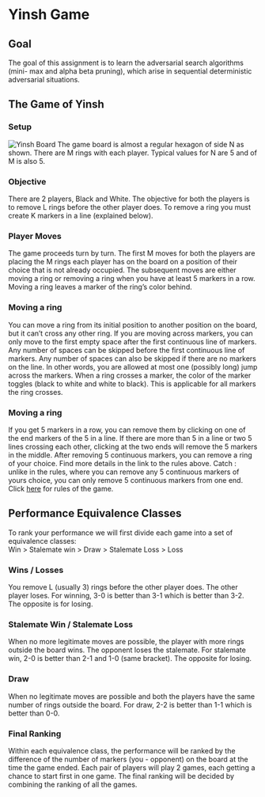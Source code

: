 # Yinsh Game

## Goal
The goal of this assignment is to learn the adversarial search algorithms (mini- max and alpha beta pruning), which arise in sequential deterministic adversarial situations.

## The Game of Yinsh
### Setup
![Yinsh Board](https://github.com/pradyatiitd/COL333/blob/master/Yinsh%20Game/img.png)
The game board is almost a regular hexagon of side N as shown. There are M rings with each player. Typical values for N are 5 and of M is also 5.
### Objective
There are 2 players, Black and White. The objective for both the players is to remove L rings before the other player does. To remove a ring you must create K markers in a line (explained below).
### Player Moves
The game proceeds turn by turn. The first M moves for both the players are placing the M rings each player has on the board on a position of their choice that is not already occupied. The subsequent moves are either moving a ring or removing a ring when you have at least 5 markers in a row. Moving a ring leaves a marker of the ring’s color behind.
### Moving a ring
You can move a ring from its initial position to another position on the board, but it can’t cross any other ring. If you are moving across markers, you can only move to the first empty space after the first continuous line of markers. Any number of spaces can be skipped before the first continuous line of markers. Any number of spaces can also be skipped if there are no markers on the line. In other words, you are allowed at most one (possibly long) jump across the markers. When a ring crosses a marker, the color of the marker toggles (black to white and white to black). This is applicable for all markers the ring crosses.
### Moving a ring
If you get 5 markers in a row, you can remove them by clicking on one of the end markers of the 5 in a line. If there are more than 5 in a line or two 5 lines crossing each other, clicking at the two ends will remove the 5 markers in the middle. After removing 5 continuous markers, you can remove a ring of your choice. Find more details in the link to the rules above. Catch : unlike in the rules, where you can remove any 5 continuous markers of yours choice, you can only remove 5 continuous markers from one end. Click [here](http://www.gipf.com/yinsh/rules/rules.html) for rules of the game.

## Performance Equivalence Classes
To rank your performance we will first divide each game into a set of equivalence classes:<br />
Win > Stalemate win > Draw > Stalemate Loss > Loss
### Wins / Losses
You remove L (usually 3) rings before the other player does. The other player loses. For winning, 3-0 is better than 3-1 which is better than 3-2. The opposite is for losing.
### Stalemate Win / Stalemate Loss
When no more legitimate moves are possible, the player with more rings outside the board wins. The opponent loses the stalemate. For stalemate win, 2-0 is better than 2-1 and 1-0 (same bracket). The opposite for losing.
### Draw
When no legitimate moves are possible and both the players have the same number of rings outside the board. For draw, 2-2 is better than 1-1 which is better than 0-0.
### Final Ranking
Within each equivalence class, the performance will be ranked by the difference of the number of markers (you - opponent) on the board at the time the game ended. Each pair of players will play 2 games, each getting a chance to start first in one game. The final ranking will be decided by combining the ranking of all the games.
